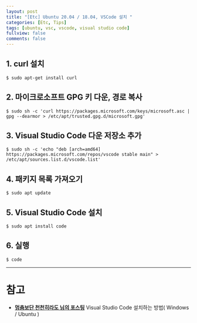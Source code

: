 ```yaml
---
layout: post
title: "[Etc] Ubuntu 20.04 / 18.04, VSCode 설치 "
categories: [Etc, Tips]
tags: [ubuntu, vsc, vscode, visual studio code]
fullview: false
comments: false
---
```


## 1. curl 설치

```console
$ sudo apt-get install curl
```

## 2. 마이크로소프트 GPG 키 다운, 경로 복사

```console
$ sudo sh -c 'curl https://packages.microsoft.com/keys/microsoft.asc | gpg --dearmor > /etc/apt/trusted.gpg.d/microsoft.gpg'
```

## 3. Visual Studio Code 다운 저장소 추가

```console
$ sudo sh -c 'echo "deb [arch=amd64] https://packages.microsoft.com/repos/vscode stable main" > /etc/apt/sources.list.d/vscode.list'
```

## 4. 패키지 목록 가져오기

```console
$ sudo apt update
```

## 5. Visual Studio Code 설치

```console
$ sudo apt install code
```

## 6. 실행

```console
$ code
```

---

# 참고

- **[멈춤보단 천천히라도 님의 포스팅](https://webnautes.tistory.com/1197 "Visual Studio Code 설치하는 방법( Windows / Ubuntu )")**
Visual Studio Code 설치하는 방법( Windows / Ubuntu )